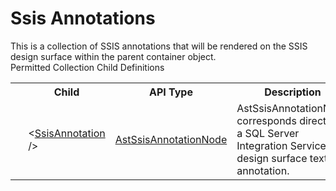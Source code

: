 # Ssis Annotations

<div class="LanguageSummary"><div class ="SummaryItem">This is a collection of SSIS annotations that will be rendered on the SSIS design surface within the parent container object.</div></div><div class="SchemaBindingGroup"><div class="SchemaBindingGroupHeader">Permitted Collection Child Definitions</div><table id="SchemaBindingList" class="SchemaBindingList"><tbody><tr><th class="SchemaBindingIconColumnHeader">&nbsp;</th><th class="SchemaBindingNameColumnHeader">Child</th><th class="SchemaBindingTypeColumnHeader">API Type</th><th class="SchemaBindingSummaryColumnHeader">Description</th></tr><tr class="cd0"><td class="SchemaBindingIcon"><div class="NotRequired" /></td><td class="SchemaBindingName"><span class="punc">&lt;</span><a href=../api-reference/Varigence.Languages.Biml.Task.AstSsisAnnotationNode.html">SsisAnnotation</a><span class="punc"> /&gt;</span></td><td class="SchemaBindingType"><a href="Varigence.Languages.Biml.Task.AstSsisAnnotationNode.html">AstSsisAnnotationNode</a></td><td class="SchemaBindingSummary">AstSsisAnnotationNode corresponds directly to a SQL Server Integration Services design surface text annotation.</td></tr></tbody></table></div>